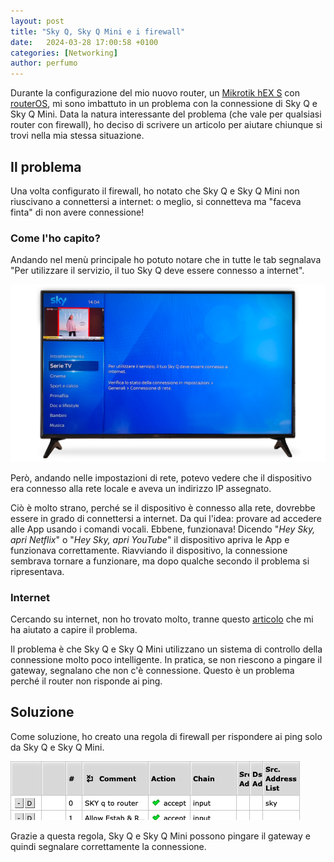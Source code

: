 ```yaml
---
layout: post
title: "Sky Q, Sky Q Mini e i firewall"
date:   2024-03-28 17:00:58 +0100
categories: [Networking]
author: perfumo
---
```


Durante la configurazione del mio nuovo router, un [Mikrotik hEX S](https://www.amazon.it/dp/B07F7HDRKX) con [routerOS](https://help.mikrotik.com/docs/display/ROS/RouterOS), mi sono imbattuto in un problema con la connessione di Sky Q e Sky Q Mini. Data la natura interessante del problema (che vale per qualsiasi router con firewall), ho deciso di scrivere un articolo per aiutare chiunque si trovi nella mia stessa situazione.

## Il problema

Una volta configurato il firewall, ho notato che Sky Q e Sky Q Mini non riuscivano a connettersi a internet: o meglio, si connetteva ma "faceva finta" di non avere connessione!

### Come l'ho capito?

Andando nel menù principale ho potuto notare che in tutte le tab segnalava "Per utilizzare il servizio, il tuo Sky Q deve essere connesso a internet".

![Sky Q - Connessione assente](/assets/sky-q-non-connesso-rete-internet.png)

Però, andando nelle impostazioni di rete, potevo vedere che il dispositivo era connesso alla rete locale e aveva un indirizzo IP assegnato.

Ciò è molto strano, perché se il dispositivo è connesso alla rete, dovrebbe essere in grado di connettersi a internet. Da qui l'idea: provare ad accedere alle App usando i comandi vocali. Ebbene, funzionava! Dicendo "*Hey Sky, apri Netflix*" o "*Hey Sky, apri YouTube*" il dispositivo apriva le App e funzionava correttamente. Riavviando il dispositivo, la connessione sembrava tornare a funzionare, ma dopo qualche secondo il problema si ripresentava.


### Internet

Cercando su internet, non ho trovato molto, tranne questo [articolo](https://forum.fibra.click/d/33520-skyq-platinum-e-mikrotik) che mi ha aiutato a capire il problema.

Il problema è che Sky Q e Sky Q Mini utilizzano un sistema di controllo della connessione molto poco intelligente. In pratica, se non riescono a pingare il gateway, segnalano che non c'è connessione. Questo è un problema perché il router non risponde ai ping.

## Soluzione

Come soluzione, ho creato una regola di firewall per rispondere ai ping solo da Sky Q e Sky Q Mini.

![alt text](/assets/fw-sky-rule.png)

Grazie a questa regola, Sky Q e Sky Q Mini possono pingare il gateway e quindi segnalare correttamente la connessione. 